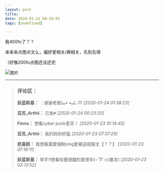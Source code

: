 ```yaml
---
layout: post
title: 
date: 2020-01-23 00:29:03
tags: [undefined]

---
```

我400fo了？？

来来来点图点文么，偏好爱相关/典相关，先到先得

（好像200fo点图还没还完


![图片](./img/ang4SjhuSGNnSFoxditpeWVIekVJVnloMUJWTzBMcGs4Mk1MR29McWNpN1BxeEl0MTdnTXpnPT0.jpg)


---
> ### 评论区：
>**妖蓝斯基：** ：谢谢老板(⑉• •⑉)‥♡  *[2020-01-24 01:38:23]*
>
>**亚苏_Arthii：** 已发💕  *[2020-01-24 00:23:20]*
>
>**Finno：** 想看cyber punk爱芬！  *[2020-01-23 10:14:45]*
>
>**亚苏_Arthii：** 我的妈你好猛  *[2020-01-23 07:37:29]*
>
>**悲喜剧：** 我想看露愛強制xing愛被迫屈服文【？？】  *[2020-01-23 07:19:11]*
>
>**妖蓝斯基：** 举手!!想看咬墨镜腿的爱德华(◦˙▽˙◦)(暴言)  *[2020-01-23 02:13:52]*
>
>